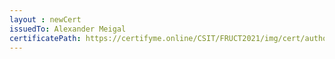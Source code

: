 ```yaml
--- 
layout : newCert 
issuedTo: Alexander Meigal 
certificatePath: https://certifyme.online/CSIT/FRUCT2021/img/cert/author/AlexanderMeigal_c79bf.png
--- 
```

